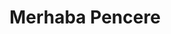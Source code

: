 ---
title: Merhaba Pencere
keywords: 
last_updated: 
tags: []
permalink: /getting_started/hello_window.html
sidebar: main_sidebar
---